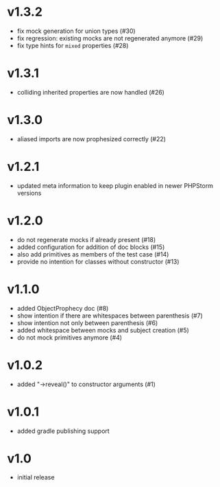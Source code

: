 # v1.3.2
* fix mock generation for union types (#30)
* fix regression: existing mocks are not regenerated anymore (#29)
* fix type hints for `mixed` properties (#28)

# v1.3.1
* colliding inherited properties are now handled (#26)

# v1.3.0
* aliased imports are now prophesized correctly (#22)

# v1.2.1
* updated meta information to keep plugin enabled in newer PHPStorm versions

# v1.2.0
* do not regenerate mocks if already present (#18)
* added configuration for addition of doc blocks (#15)
* also add primitives as members of the test case (#14)
* provide no intention for classes without constructor (#13)

# v1.1.0
* added ObjectProphecy doc (#8)
* show intention if there are whitespaces between parenthesis (#7)
* show intention not only between parenthesis (#6)
* added whitespace between mocks and subject creation (#5)
* do not mock primitives anymore (#4)

# v1.0.2
* added "->reveal()" to constructor arguments (#1)

# v1.0.1
* added gradle publishing support

# v1.0
* initial release

